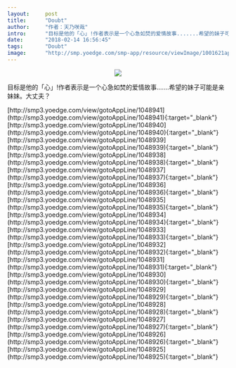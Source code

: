 ```yaml
---
layout:     post
title:      "Doubt"
author:     "作者：天乃咲哉"
intro:      "目标是他的「心」!作者表示是一个心急如焚的爱情故事.......希望的妹子可能是亲妹妹。大丈夫？"
date:       "2018-02-14 16:56:45"
tags:       "Doubt"
image:      "http://smp.yoedge.com/smp-app/resource/viewImage/1001621appline.png"
---
```

<div style="text-align: center">
<p><img src="http://smp.yoedge.com/smp-app/resource/viewImage/1001621appline.png"/></p>
</div>
<p class="post-meta">
<span>目标是他的「心」!作者表示是一个心急如焚的爱情故事.......希望的妹子可能是亲妹妹。大丈夫？</span>
</p>
[http://smp3.yoedge.com/view/gotoAppLine/1048941](http://smp3.yoedge.com/view/gotoAppLine/1048941){:target="_blank"}
[http://smp3.yoedge.com/view/gotoAppLine/1048940](http://smp3.yoedge.com/view/gotoAppLine/1048940){:target="_blank"}
[http://smp3.yoedge.com/view/gotoAppLine/1048939](http://smp3.yoedge.com/view/gotoAppLine/1048939){:target="_blank"}
[http://smp3.yoedge.com/view/gotoAppLine/1048938](http://smp3.yoedge.com/view/gotoAppLine/1048938){:target="_blank"}
[http://smp3.yoedge.com/view/gotoAppLine/1048937](http://smp3.yoedge.com/view/gotoAppLine/1048937){:target="_blank"}
[http://smp3.yoedge.com/view/gotoAppLine/1048936](http://smp3.yoedge.com/view/gotoAppLine/1048936){:target="_blank"}
[http://smp3.yoedge.com/view/gotoAppLine/1048935](http://smp3.yoedge.com/view/gotoAppLine/1048935){:target="_blank"}
[http://smp3.yoedge.com/view/gotoAppLine/1048934](http://smp3.yoedge.com/view/gotoAppLine/1048934){:target="_blank"}
[http://smp3.yoedge.com/view/gotoAppLine/1048933](http://smp3.yoedge.com/view/gotoAppLine/1048933){:target="_blank"}
[http://smp3.yoedge.com/view/gotoAppLine/1048932](http://smp3.yoedge.com/view/gotoAppLine/1048932){:target="_blank"}
[http://smp3.yoedge.com/view/gotoAppLine/1048931](http://smp3.yoedge.com/view/gotoAppLine/1048931){:target="_blank"}
[http://smp3.yoedge.com/view/gotoAppLine/1048930](http://smp3.yoedge.com/view/gotoAppLine/1048930){:target="_blank"}
[http://smp3.yoedge.com/view/gotoAppLine/1048929](http://smp3.yoedge.com/view/gotoAppLine/1048929){:target="_blank"}
[http://smp3.yoedge.com/view/gotoAppLine/1048928](http://smp3.yoedge.com/view/gotoAppLine/1048928){:target="_blank"}
[http://smp3.yoedge.com/view/gotoAppLine/1048927](http://smp3.yoedge.com/view/gotoAppLine/1048927){:target="_blank"}
[http://smp3.yoedge.com/view/gotoAppLine/1048926](http://smp3.yoedge.com/view/gotoAppLine/1048926){:target="_blank"}
[http://smp3.yoedge.com/view/gotoAppLine/1048925](http://smp3.yoedge.com/view/gotoAppLine/1048925){:target="_blank"}


